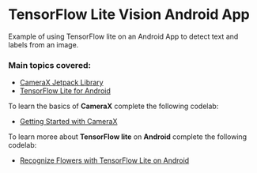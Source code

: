# TensorFlow Lite Vision Android App
Example of using TensorFlow lite on an Android App to detect text and labels from an image.

### Main topics covered:
- [CameraX Jetpack Library](https://developer.android.com/training/camerax)
- [TensorFlow Lite for Android](https://www.tensorflow.org/lite/android/quickstart)


To learn the basics of **CameraX** complete the following codelab:
- [Getting Started with CameraX](https://developer.android.com/codelabs/camerax-getting-started#0)


To learn moree about **TensorFlow lite** on **Android** complete the following codelab:
- [Recognize Flowers with TensorFlow Lite on Android](https://codelabs.developers.google.com/codelabs/recognize-flowers-with-tensorflow-on-android#0)
